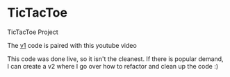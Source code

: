 # TicTacToe
TicTacToe Project

The [v1](TicTacToe_v1.py) code is paired with this youtube video

This code was done live, so it isn't the cleanest. If there is popular demand, I can create a v2 where I go over how to refactor and clean up the code :)

